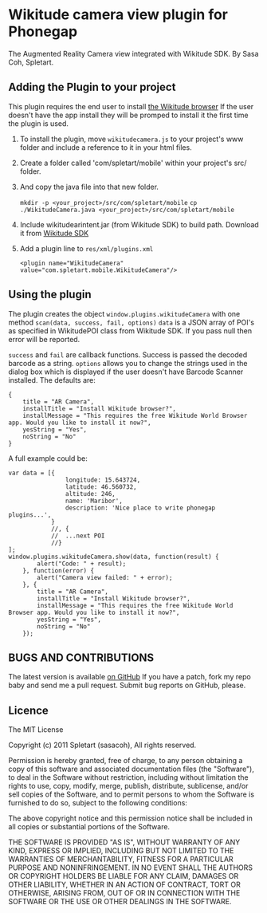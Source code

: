 # Wikitude camera view plugin for Phonegap #

The Augmented Reality Camera view integrated with Wikitude SDK. 
By Sasa Coh, Spletart.

## Adding the Plugin to your project ##
This plugin requires the end user to install [the Wikitude browser](http://www.wikitude.com/tour/wikitude-world-browser/download)
If the user doesn't have the app install they will be promped to install it the first time the plugin is used.

1. To install the plugin, move `wikitudecamera.js` to your project's www folder and include a reference to it 
in your html files. 
2. Create a folder called 'com/spletart/mobile' within your project's src/ folder.
3. And copy the java file into that new folder.

    `mkdir -p <your_project>/src/com/spletart/mobile`
    `cp ./WikitudeCamera.java <your_project>/src/com/spletart/mobile`

4. Include wikitudearintent.jar (from Wikitude SDK) to build path. Download it from [Wikitude SDK](http://www.wikitude.com/developer/documentation/wikitude-sdk)

5. Add a plugin line to `res/xml/plugins.xml`

    `<plugin name="WikitudeCamera" value="com.spletart.mobile.WikitudeCamera"/>`

## Using the plugin ##
The plugin creates the object `window.plugins.wikitudeCamera` with one method `scan(data, success, fail, options)`
`data` is a JSON array of POI's as specified in WikitudePOI class from Wikitude SDK. If you pass null then error will be reported.

`success` and `fail` are callback functions. Success is passed the decoded barcode as a string. `options` allows
you to change the strings used in the dialog box which is displayed if the user doesn't have Barcode Scanner 
installed. The defaults are:

    {
        title = "AR Camera",
		installTitle = "Install Wikitude browser?",
        installMessage = "This requires the free Wikitude World Browser app. Would you like to install it now?",
        yesString = "Yes",
        noString = "No"
    }

A full example could be:

	var data = [{ 
					longitude: 15.643724,
					latitude: 46.560732,
					altitude: 246,
					name: 'Maribor',
					description: 'Nice place to write phonegap plugins...',
				}
				//, {
				//	...next POI
				//}
	];			
	window.plugins.wikitudeCamera.show(data, function(result) {
			alert("Code: " + result);
		}, function(error) {
			alert("Camera view failed: " + error);
		}, {
	        title = "AR Camera",
			installTitle = "Install Wikitude browser?",
			installMessage = "This requires the free Wikitude World Browser app. Would you like to install it now?",
			yesString = "Yes",
			noString = "No"
		});
	
## BUGS AND CONTRIBUTIONS ##
The latest version is available [on GitHub](http://github.com/sasacoh/phonegap-plugins/tree/master/Android/WikitudeCamera)
If you have a patch, fork my repo baby and send me a pull request. Submit bug reports on GitHub, please.
	
## Licence ##

The MIT License

Copyright (c) 2011 Spletart (sasacoh), All rights reserved.

Permission is hereby granted, free of charge, to any person obtaining a copy
of this software and associated documentation files (the "Software"), to deal
in the Software without restriction, including without limitation the rights
to use, copy, modify, merge, publish, distribute, sublicense, and/or sell
copies of the Software, and to permit persons to whom the Software is
furnished to do so, subject to the following conditions:

The above copyright notice and this permission notice shall be included in
all copies or substantial portions of the Software.

THE SOFTWARE IS PROVIDED "AS IS", WITHOUT WARRANTY OF ANY KIND, EXPRESS OR
IMPLIED, INCLUDING BUT NOT LIMITED TO THE WARRANTIES OF MERCHANTABILITY,
FITNESS FOR A PARTICULAR PURPOSE AND NONINFRINGEMENT. IN NO EVENT SHALL THE
AUTHORS OR COPYRIGHT HOLDERS BE LIABLE FOR ANY CLAIM, DAMAGES OR OTHER
LIABILITY, WHETHER IN AN ACTION OF CONTRACT, TORT OR OTHERWISE, ARISING FROM,
OUT OF OR IN CONNECTION WITH THE SOFTWARE OR THE USE OR OTHER DEALINGS IN
THE SOFTWARE.




	